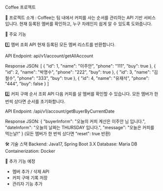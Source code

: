 Coffee 프로젝트

📌 프로젝트 소개 :
Coffee는 팀 내에서 커피를 사는 순서를 관리하는 API 기반 서비스입니다. 현재 등록된 멤버를 확인하고, 누구 차례인지 쉽게 알 수 있도록 도와줍니다.

🚀 주요 기능

1️⃣ 멤버 조회 API
현재 등록된 모든 멤버 리스트를 반환합니다.

API Endpoint: api/v1/account/getAllAccount

Response JSON:
[
    {
        "id": 1,
        "name": "이주안",
        "phone": "111",
        "buy": true
    },
    {
        "id": 2,
        "name": "박명수",
        "phone": "222",
        "buy": true
    },
    {
        "id": 3,
        "name": "김철수",
        "phone": "333",
        "buy": true
    },
    {
        "id": 4,
        "name": "유재석",
        "phone": "444",
        "buy": false
    }
]

2️⃣ 커피 구매 순서 조회 API
다음 커피를 살 멤버를 확인할 수 있습니다.
모든 멤버가 한 번씩 샀다면 순서를 초기화합니다.

API Endpoint: /api/v1/account/getBuyerByCurrentDate

Response JSON:
{
    "buyerInform": "오늘의 커피 계산은 이주안 님 입니다.",
    "dateInform": "오늘의 날짜는 THURSDAY 입니다.",
    "message": "오늘은 커피를 먹는날!"
}
(모든 멤버가 한 번씩 샀다면 "reset": true 반환)

🛠 기술 스택
Backend: Java17, Spring Boot 3.X
Database: Maria DB
Containerization: Docker

📌 추가 기능 예정
- 멤버 추가 / 삭제 API
- 커피 구매 기록 저장
- 관리자 기능 추가
